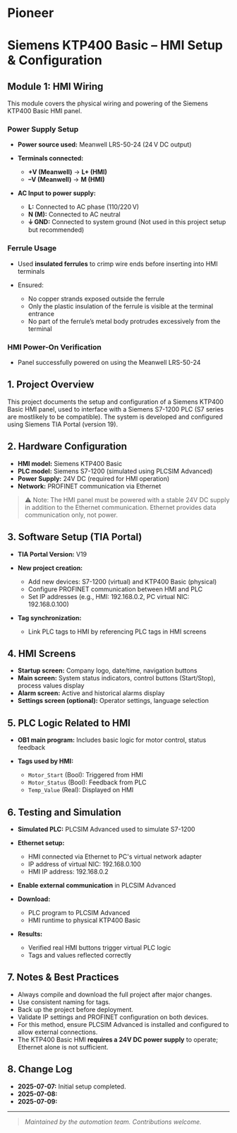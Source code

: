 # Pioneer
# Siemens KTP400 Basic – HMI Setup & Configuration

## Module 1: HMI Wiring

This module covers the physical wiring and powering of the Siemens KTP400 Basic HMI panel.

### Power Supply Setup

* **Power source used:** Meanwell LRS-50-24 (24 V DC output)
* **Terminals connected:**

  * **+V (Meanwell)** → **L+ (HMI)**
  * **–V (Meanwell)** → **M (HMI)**
* **AC Input to power supply:**

  * **L:** Connected to AC phase (110/220 V)
  * **N (M):** Connected to AC neutral
  * **⏚ GND:** Connected to system ground (Not used in this project setup but recommended)

### Ferrule Usage

* Used **insulated ferrules** to crimp wire ends before inserting into HMI terminals
* Ensured:

  * No copper strands exposed outside the ferrule
  * Only the plastic insulation of the ferrule is visible at the terminal entrance
  * No part of the ferrule’s metal body protrudes excessively from the terminal

### HMI Power-On Verification

* Panel successfully powered on using the Meanwell LRS-50-24

## 1. Project Overview

This project documents the setup and configuration of a Siemens KTP400 Basic HMI panel, used to interface with a Siemens S7-1200 PLC (S7 series are mostlikely to be compatible). The system is developed and configured using Siemens TIA Portal (version 19).

## 2. Hardware Configuration

* **HMI model:** Siemens KTP400 Basic
* **PLC model:** Siemens S7-1200 (simulated using PLCSIM Advanced)
* **Power Supply:** 24V DC (required for HMI operation)
* **Network:** PROFINET communication via Ethernet

> ⚠️ Note: The HMI panel must be powered with a stable 24V DC supply in addition to the Ethernet communication. Ethernet provides data communication only, not power.

## 3. Software Setup (TIA Portal)

* **TIA Portal Version:** V19
* **New project creation:**

  * Add new devices: S7-1200 (virtual) and KTP400 Basic (physical)
  * Configure PROFINET communication between HMI and PLC
  * Set IP addresses (e.g., HMI: 192.168.0.2, PC virtual NIC: 192.168.0.100)
* **Tag synchronization:**

  * Link PLC tags to HMI by referencing PLC tags in HMI screens

## 4. HMI Screens

* **Startup screen:** Company logo, date/time, navigation buttons
* **Main screen:** System status indicators, control buttons (Start/Stop), process values display
* **Alarm screen:** Active and historical alarms display
* **Settings screen (optional):** Operator settings, language selection

## 5. PLC Logic Related to HMI

* **OB1 main program:** Includes basic logic for motor control, status feedback
* **Tags used by HMI:**

  * `Motor_Start` (Bool): Triggered from HMI
  * `Motor_Status` (Bool): Feedback from PLC
  * `Temp_Value` (Real): Displayed on HMI

## 6. Testing and Simulation

* **Simulated PLC:** PLCSIM Advanced used to simulate S7-1200
* **Ethernet setup:**

  * HMI connected via Ethernet to PC's virtual network adapter
  * IP address of virtual NIC: 192.168.0.100
  * HMI IP address: 192.168.0.2
* **Enable external communication** in PLCSIM Advanced
* **Download:**

  * PLC program to PLCSIM Advanced
  * HMI runtime to physical KTP400 Basic
* **Results:**

  * Verified real HMI buttons trigger virtual PLC logic
  * Tags and values reflected correctly

## 7. Notes & Best Practices

* Always compile and download the full project after major changes.
* Use consistent naming for tags.
* Back up the project before deployment.
* Validate IP settings and PROFINET configuration on both devices.
* For this method, ensure PLCSIM Advanced is installed and configured to allow external connections.
* The KTP400 Basic HMI **requires a 24V DC power supply** to operate; Ethernet alone is not sufficient.

## 8. Change Log

* **2025-07-07:** Initial setup completed.
* **2025-07-08:**
* **2025-07-09:**

---

> *Maintained by the automation team. Contributions welcome.*

